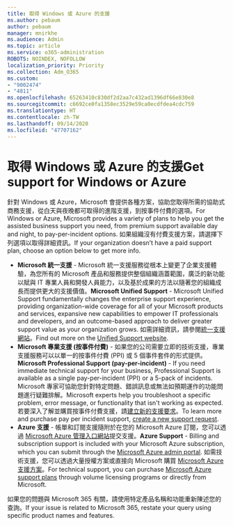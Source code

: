```yaml
---
title: 取得 Windows 或 Azure 的支援
ms.author: pebaum
author: pebaum
manager: mnirkhe
ms.audience: Admin
ms.topic: article
ms.service: o365-administration
ROBOTS: NOINDEX, NOFOLLOW
localization_priority: Priority
ms.collection: Adm_O365
ms.custom:
- "9002474"
- "4811"
ms.openlocfilehash: 65263410c830df2d2aa7c432ad1396df66e830e8
ms.sourcegitcommit: c6692ce0fa1358ec3529e59ca0ecdfdea4cdc759
ms.translationtype: HT
ms.contentlocale: zh-TW
ms.lasthandoff: 09/14/2020
ms.locfileid: "47707162"
---
```

# <a name="get-support-for-windows-or-azure"></a><span data-ttu-id="24486-102">取得 Windows 或 Azure 的支援</span><span class="sxs-lookup"><span data-stu-id="24486-102">Get support for Windows or Azure</span></span>

<span data-ttu-id="24486-103">針對 Windows 或 Azure，Microsoft 會提供各種方案，協助您取得所需的協助式商務支援，從白天與夜晚都可取得的進階支援，到按事件付費的選項。</span><span class="sxs-lookup"><span data-stu-id="24486-103">For Windows or Azure, Microsoft provides a variety of plans to help you get the assisted business support you need, from premium support available day and night, to pay-per-incident options.</span></span> <span data-ttu-id="24486-104">如果組織沒有付費支援方案，請選擇下列選項以取得詳細資訊。</span><span class="sxs-lookup"><span data-stu-id="24486-104">If your organization doesn’t have a paid support plan, choose an option below to get more info.</span></span>

- <span data-ttu-id="24486-105">**Microsoft 統一支援** - Microsoft 統一支援服務從根本上變更了企業支援體驗，為您所有的 Microsoft 產品和服務提供整個組織涵蓋範圍，廣泛的新功能以賦與 IT 專業人員和開發人員能力，以及基於成果的方法以隨著您的組織成長而提供更大的支援價值。</span><span class="sxs-lookup"><span data-stu-id="24486-105">**Microsoft Unified Support** - Microsoft Unified Support fundamentally changes the enterprise support experience, providing organization-wide coverage for all of your Microsoft products and services, expansive new capabilities to empower IT professionals and developers, and an outcome-based approach to deliver greater support value as your organization grows.</span></span> <span data-ttu-id="24486-106">如需詳細資訊，請參閱[統一支援網站](https://aka.ms/unified-support)。</span><span class="sxs-lookup"><span data-stu-id="24486-106">Find out more on the [Unified Support website](https://aka.ms/unified-support).</span></span>
- <span data-ttu-id="24486-107">**Microsoft 專業支援 (按事件付費)** - 如果您的公司需要立即的技術支援，專業支援服務可以以單一的按事件付費 (PPI) 或 5 個事件套件的形式提供。</span><span class="sxs-lookup"><span data-stu-id="24486-107">**Microsoft Professional Support (pay-per-incident)** - If you need immediate technical support for your business, Professional Support is available as a single pay-per-incident (PPI) or a 5-pack of incidents.</span></span> <span data-ttu-id="24486-108">Microsoft 專家可協助您針對特定問題、錯誤訊息或無法如預期運作的功能問題進行疑難排解。</span><span class="sxs-lookup"><span data-stu-id="24486-108">Microsoft experts help you troubleshoot a specific problem, error message, or functionality that isn't working as expected.</span></span> <span data-ttu-id="24486-109">若要深入了解並購買按事件付費支援，請[建立新的支援要求](https://support.microsoft.com/supportforbusiness/productselection)。</span><span class="sxs-lookup"><span data-stu-id="24486-109">To learn more and purchase pay per incident support, [create a new support request](https://support.microsoft.com/supportforbusiness/productselection).</span></span>
- <span data-ttu-id="24486-110">**Azure 支援** - 帳單和訂閱支援隨附於在您的 Microsoft Azure 訂閱，您可以透過 [Microsoft Azure 管理入口網站](https://portal.azure.com/)提交支援。</span><span class="sxs-lookup"><span data-stu-id="24486-110">**Azure Support** - Billing and subscription support is included with your Microsoft Azure subscription, which you can submit through the [Microsoft Azure admin portal](https://portal.azure.com/).</span></span> <span data-ttu-id="24486-111">如需技術支援，您可以透過大量授權方案或直接向 Microsoft 購買 [Microsoft Azure 支援方案](https://azure.microsoft.com/support/plans/)。</span><span class="sxs-lookup"><span data-stu-id="24486-111">For technical support, you can purchase [Microsoft Azure support plans](https://azure.microsoft.com/support/plans/) through volume licensing programs or directly from Microsoft.</span></span>

<span data-ttu-id="24486-112">如果您的問題與 Microsoft 365 有關，請使用特定產品名稱和功能重新陳述您的查詢。</span><span class="sxs-lookup"><span data-stu-id="24486-112">If your issue is related to Microsoft 365, restate your query using specific product names and features.</span></span>
